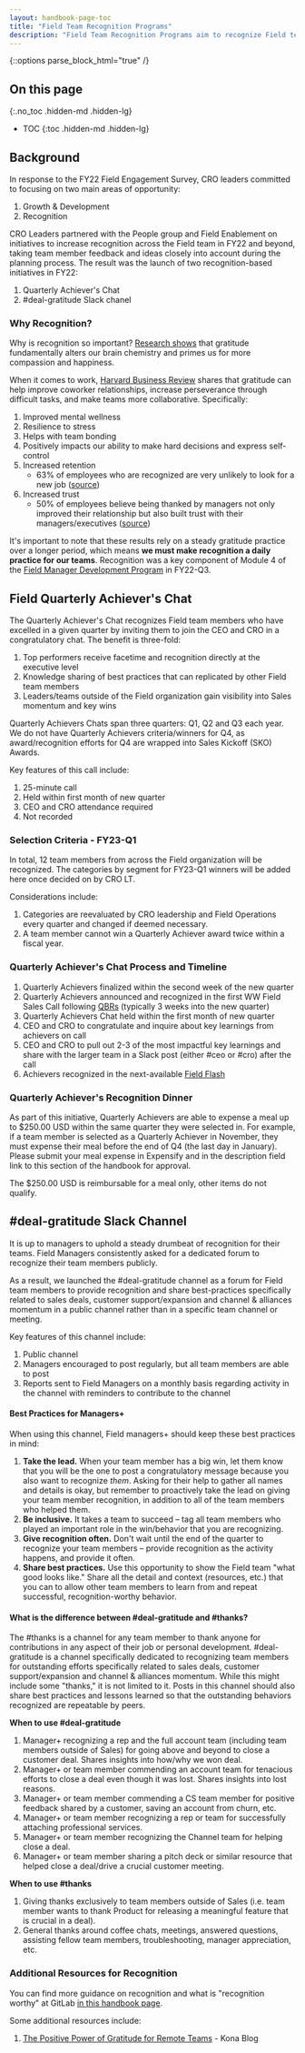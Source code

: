 ```yaml
---
layout: handbook-page-toc
title: "Field Team Recognition Programs"
description: "Field Team Recognition Programs aim to recognize Field team members for significant contributions to team performance. These programs are a direct result of Sales engagement survey data and CRO leaders' commitment to fostering a culture of recognition"
---
```


{::options parse_block_html="true" /}

## On this page
{:.no_toc .hidden-md .hidden-lg}

- TOC
{:toc .hidden-md .hidden-lg}

## Background 

In response to the FY22 Field Engagement Survey, CRO leaders committed to focusing on two main areas of opportunity: 
1. Growth & Development 
1. Recognition 

CRO Leaders partnered with the People group and Field Enablement on initiatives to increase recognition across the Field team in FY22 and beyond, taking team member feedback and ideas closely into account during the planning process. The result was the launch of two recognition-based initiatives in FY22: 
1. Quarterly Achiever's Chat 
1. #deal-gratitude Slack chanel 

### Why Recognition? 

Why is recognition so important? [Research shows](https://greatergood.berkeley.edu/article/item/how_gratitude_can_transform_your_workplace) that gratitude fundamentally alters our brain chemistry and primes us for more compassion and happiness.

When it comes to work, [Harvard Business Review](https://hbr.org/2020/10/use-gratitude-to-counter-stress-and-uncertainty) shares that gratitude can help improve coworker relationships, increase perseverance through difficult tasks, and make teams more collaborative. Specifically: 
1. Improved mental wellness
1. Resilience to stress 
1. Helps with team bonding
1. Positively impacts our ability to make hard decisions and express self-control
1. Increased retention 
   - 63% of employees who are recognized are very unlikely to look for a new job ([source](https://www.hrtechnologist.com/articles/rewards-and-recognition/employee-recognition-and-retention-statistics/#))
1. Increased trust 
   - 50% of employees believe being thanked by managers not only improved their relationship but also built trust with their managers/executives ([source](https://www.tinypulse.com/blog/sk-employee-recognition-stats))

It's important to note that these results rely on a steady gratitude practice over a longer period, which means **we must make recognition a daily practice for our teams**. Recognition was a key component of Module 4 of the [Field Manager Development Program](https://about.gitlab.com/handbook/sales/field-manager-development/) in FY22-Q3.  

## Field Quarterly Achiever's Chat 

The Quarterly Achiever's Chat recognizes Field team members who have excelled in a given quarter by inviting them to join the CEO and CRO in a congratulatory chat. The benefit is three-fold:
1. Top performers receive facetime and recognition directly at the executive level
1. Knowledge sharing of best practices that can replicated by other Field team members
1. Leaders/teams outside of the Field organization gain visibility into Sales momentum and key wins

Quarterly Achievers Chats span three quarters: Q1, Q2 and Q3 each year. We do not have Quarterly Achievers criteria/winners for Q4, as award/recognition efforts for Q4 are wrapped into Sales Kickoff (SKO) Awards.

Key features of this call include: 
1. 25-minute call
1. Held within first month of new quarter
1. CEO and CRO attendance required
1. Not recorded 

### Selection Criteria - FY23-Q1

In total, 12 team members from across the Field organization will be recognized. The categories by segment for FY23-Q1 winners will be added here once decided on by CRO LT. 

Considerations include: 
1. Categories are reevaluated by CRO leadership and Field Operations every quarter and changed if deemed necessary. 
1. A team member cannot win a Quarterly Achiever award twice within a fiscal year. 

### Quarterly Achiever's Chat Process and Timeline
1. Quarterly Achievers finalized within the second week of the new quarter
1. Quarterly Achievers announced and recognized in the first WW Field Sales Call following [QBRs](/handbook/sales/qbrs/) (typically 3 weeks into the new quarter)
1. Quarterly Achievers Chat held within the first month of new quarter 
1. CEO and CRO to congratulate and inquire about key learnings from achievers on call
1. CEO and CRO to pull out 2-3 of the most impactful key learnings and share with the larger team in a Slack post (either #ceo or #cro) after the call
1. Achievers recognized in the next-available [Field Flash](/handbook/sales/field-communications/field-flash-newsletter/)

### Quarterly Achiever's Recognition Dinner 
As part of this initiative, Quarterly Achievers are able to expense a meal up to $250.00 USD within the same quarter they were selected in. For example, if a team member is selected as a Quarterly Achiever in November, they must expense their meal before the end of Q4 (the last day in January). Please submit your meal expense in Expensify and in the description field link to this section of the handbook for approval. 

The $250.00 USD is reimbursable for a meal only, other items do not qualify. 

## #deal-gratitude Slack Channel 

It is up to managers to uphold a steady drumbeat of recognition for their teams. Field Managers consistently asked for a dedicated forum to recognize their team members publicly. 

As a result, we launched the #deal-gratitude channel as a forum for Field team members to provide recognition and share best-practices specifically related to sales deals, customer support/expansion and channel & alliances momentum in a public channel rather than in a specific team channel or meeting. 

Key features of this channel include: 
1. Public channel
1. Managers encouraged to post regularly, but all team members are able to post
1. Reports sent to Field Managers on a monthly basis regarding activity in the channel with reminders to contribute to the channel

#### Best Practices for Managers+ 
When using this channel, Field managers+ should keep these best practices in mind: 
1. **Take the lead.** When your team member has a big win, let them know that you will be the one to post a congratulatory message because you also want to recognize *them*. Asking for their help to gather all names and details is okay, but remember to proactively take the lead on giving your team member recognition, in addition to all of the team members who helped them.  
1. **Be inclusive.** It takes a team to succeed – tag all team members who played an important role in the win/behavior that you are recognizing.  
1. **Give recognition often.** Don't wait until the end of the quarter to recognize your team members – provide recognition as the activity happens, and provide it often. 
1. **Share best practices.** Use this opportunity to show the Field team "what good looks like." Share all the detail and context (resources, etc.) that you can to allow other team members to learn from and repeat successful, recognition-worthy behavior.  

#### What is the difference between #deal-gratitude and #thanks? 
The #thanks is a channel for any team member to thank anyone for contributions in any aspect of their job or personal development. #deal-gratitude is a channel specifically dedicated to recognizing team members for outstanding efforts specifically related to sales deals, customer support/expansion and channel & alliances momentum. While this might include some "thanks," it is not limited to it. Posts in this channel should also share best practices and lessons learned so that the outstanding behaviors recognized are repeatable by peers.

**When to use #deal-gratitude**

1. Manager+ recognizing a rep and the full account team (including team members outside of Sales) for going above and beyond to close a customer deal. Shares insights into how/why we won deal.
1. Manager+ or team member commending an account team for tenacious efforts to close a deal even though it was lost. Shares insights into lost reasons.
1. Manager+ or team member commending a CS team member for positive feedback shared by a customer, saving an account from churn, etc.
1. Manager+ or team member recognizing a rep or team for successfully attaching professional services.
1. Manager+ or team member recognizing the Channel team for helping close a deal.
1. Manager+ or team member sharing a pitch deck or similar resource that helped close a deal/drive a crucial customer meeting.

**When to use #thanks**

1. Giving thanks exclusively to team members outside of Sales (i.e. team member wants to thank Product for releasing a meaningful feature that is crucial in a deal).
1. General thanks around coffee chats, meetings, answered questions, assisting fellow team members, troubleshooting, manager appreciation, etc.

### Additional Resources for Recognition

You can find more guidance on recognition and what is "recognition worthy" at GitLab [in this handbook page](https://about.gitlab.com/handbook/people-group/guidance-on-feedback/#recognition).

Some additional resources include: 
1. [The Positive Power of Gratitude for Remote Teams](https://www.heykona.com/post/the-positive-power-of-gratitude-for-remote-teams) - Kona Blog 


